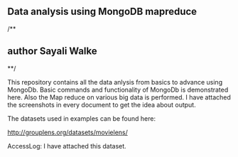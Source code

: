 ## Data analysis using MongoDB mapreduce

/**

## author Sayali Walke

**/


This repository contains all the data anlysis from basics to advance using MongoDb.
Basic commands and functionality of MongoDb is demonstrated here.
Also the Map reduce on various big data is performed.
I have attached the screenshots in every document to get the idea about output.

The datasets used in examples can be found here:

http://grouplens.org/datasets/movielens/

AccessLog:
I have attached this dataset.

